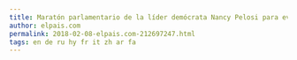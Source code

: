 ```yaml
---
title: Maratón parlamentario de la líder demócrata Nancy Pelosi para evitar la deportación de los ‘dreamers’
author: elpais.com
permalink: 2018-02-08-elpais.com-212697247.html
tags: en de ru hy fr it zh ar fa
---
```


